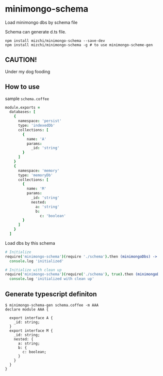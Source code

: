 # minimongo-schema

Load minimongo dbs by schema file

Schema can generate d.ts file.

```
npm install mizchi/minimongo-schema --save-dev
npm install mizchi/minimongo-schema -g # to use minimongo-scheme-gen
```


## CAUTION!

Under my dog fooding

## How to use

sample `schema.coffee`

```coffee
module.exports =
  databases: [
    {
      namespace: 'persist'
      type: 'indexedDb'
      collections: [
        {
          name: 'A'
          params:
            _id: 'string'
        }
      ]
    }
    {
      namespace: 'memory'
      type: 'memoryDb'
      collections: [
        {
          name: 'M'
          params:
            _id: 'string'
            nested:
              a: 'string'
              b:
                c: 'boolean'
        }
      ]
    }
  ]
```

Load dbs by this schema

```coffee
# Initialize
require('minimongo-schema')(require './schema').then (minimongoDbs) ->
  console.log 'initialized'

# Initialize with clean up
require('minimongo-schema')(require('./schema'), true).then (minimongoDbs) ->
  console.log 'initialized with clean up'
```

## Generate typescript definiton

```
$ minimongo-schema-gen schema.coffee -m AAA
declare module AAA {

  export interface A {
    _id: string;
  }
  export interface M {
    _id: string;
    nested: {
      a: string;
      b: {
        c: boolean;
      }
    }
  }
}

```
